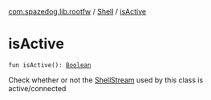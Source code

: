 [com.spazedog.lib.rootfw](../index.md) / [Shell](index.md) / [isActive](.)

# isActive

`fun isActive(): `[`Boolean`](https://kotlinlang.org/api/latest/jvm/stdlib/kotlin/-boolean/index.html)

Check whether or not the [ShellStream](../-shell-stream/index.md) used by this class is active/connected

